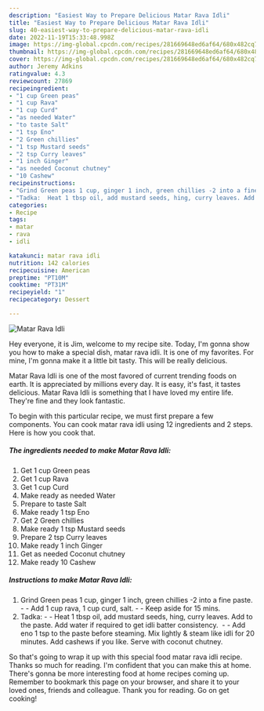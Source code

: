 ```yaml
---
description: "Easiest Way to Prepare Delicious Matar Rava Idli"
title: "Easiest Way to Prepare Delicious Matar Rava Idli"
slug: 40-easiest-way-to-prepare-delicious-matar-rava-idli
date: 2022-11-19T15:33:48.998Z
image: https://img-global.cpcdn.com/recipes/281669648ed6af64/680x482cq70/matar-rava-idli-recipe-main-photo.jpg
thumbnail: https://img-global.cpcdn.com/recipes/281669648ed6af64/680x482cq70/matar-rava-idli-recipe-main-photo.jpg
cover: https://img-global.cpcdn.com/recipes/281669648ed6af64/680x482cq70/matar-rava-idli-recipe-main-photo.jpg
author: Jeremy Adkins
ratingvalue: 4.3
reviewcount: 27869
recipeingredient:
- "1 cup Green peas"
- "1 cup Rava"
- "1 cup Curd"
- "as needed Water"
- "to taste Salt"
- "1 tsp Eno"
- "2 Green chillies"
- "1 tsp Mustard seeds"
- "2 tsp Curry leaves"
- "1 inch Ginger"
- "as needed Coconut chutney"
- "10 Cashew"
recipeinstructions:
- "Grind Green peas 1 cup, ginger 1 inch, green chillies -2 into a fine paste.  Add 1 cup rava, 1 cup curd, salt.  Keep aside for 15 mins."
- "Tadka:  Heat 1 tbsp oil, add mustard seeds, hing, curry leaves. Add to the paste. Add water if required to get idli batter consistency.   Add eno 1 tsp to the paste before steaming. Mix lightly &amp; steam like idli for 20 minutes. Add cashews if you like. Serve with coconut chutney."
categories:
- Recipe
tags:
- matar
- rava
- idli

katakunci: matar rava idli 
nutrition: 142 calories
recipecuisine: American
preptime: "PT10M"
cooktime: "PT31M"
recipeyield: "1"
recipecategory: Dessert

---
```



![Matar Rava Idli](https://img-global.cpcdn.com/recipes/281669648ed6af64/680x482cq70/matar-rava-idli-recipe-main-photo.jpg)

Hey everyone, it is Jim, welcome to my recipe site. Today, I'm gonna show you how to make a special dish, matar rava idli. It is one of my favorites. For mine, I'm gonna make it a little bit tasty. This will be really delicious.



Matar Rava Idli is one of the most favored of current trending foods on earth. It is appreciated by millions every day. It is easy, it's fast, it tastes delicious. Matar Rava Idli is something that I have loved my entire life. They're fine and they look fantastic.


To begin with this particular recipe, we must first prepare a few components. You can cook matar rava idli using 12 ingredients and 2 steps. Here is how you cook that.

<!--inarticleads1-->

##### The ingredients needed to make Matar Rava Idli:

1. Get 1 cup Green peas
1. Get 1 cup Rava
1. Get 1 cup Curd
1. Make ready as needed Water
1. Prepare to taste Salt
1. Make ready 1 tsp Eno
1. Get 2 Green chillies
1. Make ready 1 tsp Mustard seeds
1. Prepare 2 tsp Curry leaves
1. Make ready 1 inch Ginger
1. Get as needed Coconut chutney
1. Make ready 10 Cashew




<!--inarticleads2-->

##### Instructions to make Matar Rava Idli:

1. Grind Green peas 1 cup, ginger 1 inch, green chillies -2 into a fine paste. -  - Add 1 cup rava, 1 cup curd, salt. -  - Keep aside for 15 mins.
1. Tadka: -  - Heat 1 tbsp oil, add mustard seeds, hing, curry leaves. Add to the paste. Add water if required to get idli batter consistency.  -  - Add eno 1 tsp to the paste before steaming. Mix lightly &amp; steam like idli for 20 minutes. Add cashews if you like. Serve with coconut chutney.




So that's going to wrap it up with this special food matar rava idli recipe. Thanks so much for reading. I'm confident that you can make this at home. There's gonna be more interesting food at home recipes coming up. Remember to bookmark this page on your browser, and share it to your loved ones, friends and colleague. Thank you for reading. Go on get cooking!

